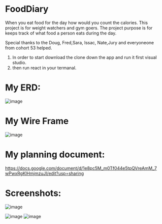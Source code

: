 # FoodDiary
When you eat food for the day how would you count the calories.
This project is for weight watchers and gym goers.
The project purpose is for keeps track of what food a person eats during the day.

Special thanks to the Doug, Fred,Sara, Issac, Nate,Jury and everyoneone from cohort 53 helped.


1. In order to start download the clone down the app and run it first visual studio.
2. then run react in your termanal.

# My ERD:
![image](https://user-images.githubusercontent.com/34755641/167882230-ab5b4f7a-cc7d-4d39-8ae7-b2369d1feee3.png)
# My Wire Frame
![image](https://user-images.githubusercontent.com/34755641/167884532-41bfcb24-daed-4af3-ab51-91c0265ef3d5.png)


# My planning document:
https://docs.google.com/document/d/1e8pc5M_m0Tf044e5tpQVreAmM_7wPwxRgKlHmjmzuJI/edit?usp=sharing 


# Screenshots:
![image](https://user-images.githubusercontent.com/34755641/167883283-fe093fc4-5ca6-46a5-a4cf-0a5f007ec80c.png)

![image](https://user-images.githubusercontent.com/34755641/167882955-a15945a6-c2eb-48aa-b4e5-07eba91cb5dd.png)
![image](https://user-images.githubusercontent.com/34755641/167883067-0334d75f-bf14-466c-b86e-0c8ee4557d71.png)

